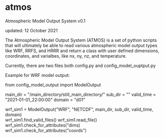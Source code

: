 # atmos
Atmospheric Model Output System v0.1

updated: 12 October 2021

The Atmospheric Model Output System (ATMOS) is a set of python scripts that will ultimately be able to read
various atmospheric model output types like WRF, RRFS, and HRRR and return a class with user defined dimensions, 
coordinates, and varialbes, like nx, ny, nz, and temperature.

Currently, there are two files both config.py and config_model_ouptput.py

Example for WRF model output:

from config_model_output import ModelOutput

main_dir = "/main_directory/still_main_directory/"
sub_dir = ""
valid_time = "2021-01-01_22:00:00"
domain = "d01"

wrf_sim1 = ModelOutput("WRF", "NETCDF", main_dir, sub_dir, valid_time, domain)            
wrf_sim1.find_valid_files()
wrf_sim1.read_file()
wrf_sim1.check_for_attributes("dims)
wrf_sim1.check_for_attributes("coords")
